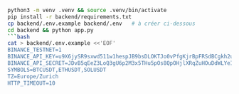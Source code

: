 ```bash
python3 -m venv .venv && source .venv/bin/activate
pip install -r backend/requirements.txt
cp backend/.env.example backend/.env   # à créer ci-dessous
cd backend && python app.py
```bash
cat > backend/.env.example <<'EOF'
BINANCE_TESTNET=1
BINANCE_API_KEY=u9X6jySR9sxwd511w1hespJB9bsDLOKTJo0vPfgKjrBpFRSdBCgkh2uS2MNFBcnN
BINANCE_API_SECRET=JDvB5qEeZ3LoQ3gU6p2M3x5THu5pOs8QpOHjlXRqZuHOuDdWLYeIkuWB5IKAHQbD
SYMBOLS=BTCUSDT,ETHUSDT,SOLUSDT
TZ=Europe/Zurich
HTTP_TIMEOUT=10
